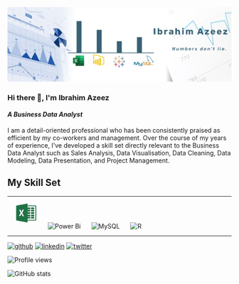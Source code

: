 ![*A Business Data Analyst*](https://github.com/Ibrahim4Azeez/Ibrahim4Azeez/blob/main/Linkedin%20Back%20banner%20Twitter.png)

### Hi there 👋, **I'm Ibrahim Azeez**
#### *A Business Data Analyst*

I am a detail-oriented professional who has been consistently praised as efficient by my co-workers and management. Over the course of my years of experience, I’ve developed a skill set directly relevant to the Business Data Analyst such as Sales Analysis, Data Visualisation, Data Cleaning, Data Modeling, Data Presentation, and Project Management.

## My Skill Set  
<table><tr><td valign="top" width="33%">

<div align="left">  
<img style="margin: 10px" src="https://github.com/Ibrahim4Azeez/Ibrahim4Azeez/blob/main/Excel.png" alt="Excel" height="50" />
<img style="margin: 10px" src="https://profilinator.rishav.dev/skills-assets/powerbi.png" alt="Power Bi" height="50" />
<img style="margin: 10px" src="https://profilinator.rishav.dev/skills-assets/mysql-original-wordmark.svg" alt="MySQL" height="50" />
<img style="margin: 10px" src="https://profilinator.rishav.dev/skills-assets/r.svg" alt="R" height="50" />
</div>
</td></tr></table>


[<img src='https://cdn.jsdelivr.net/npm/simple-icons@3.0.1/icons/github.svg' alt='github' height='40'>](https://github.com/Ibrahim4Azeez)  [<img src='https://cdn.jsdelivr.net/npm/simple-icons@3.0.1/icons/linkedin.svg' alt='linkedin' height='40'>](https://www.linkedin.com/in/https://www.linkedin.com/in/ibrahimazeez//)  [<img src='https://cdn.jsdelivr.net/npm/simple-icons@3.0.1/icons/twitter.svg' alt='twitter' height='40'>](https://twitter.com/@zeezu004)  

![Profile views](https://gpvc.arturio.dev/Ibrahim4Azeez)   

![GitHub stats](https://github-readme-stats.vercel.app/api?username=Ibrahim4Azeez&show_icons=true)   
